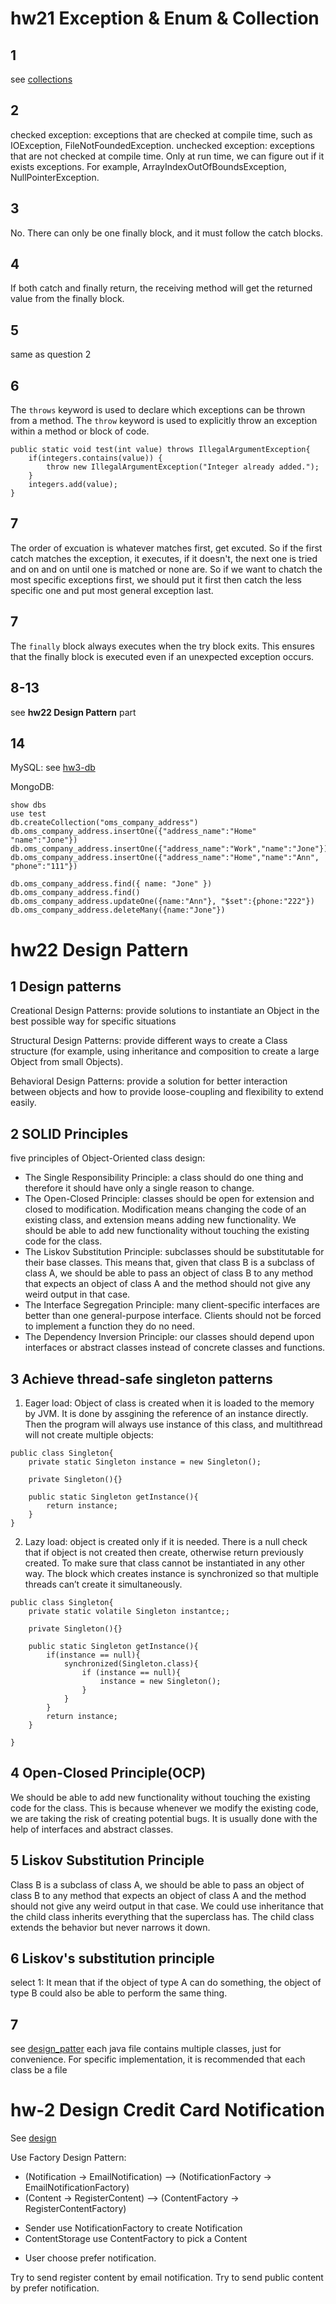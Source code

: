 # hw21 Exception & Enum & Collection
## 1 
see [collections](/MavenProject/src/main/java/hw3/collections/)
## 2
checked exception: exceptions that are checked at compile time, such as IOException, FileNotFoundedException.
unchecked exception: exceptions that are not checked at compile time. Only at run time, we can figure out if it exists exceptions. For example, ArrayIndexOutOfBoundsException, NullPointerException.
## 3
No. There can only be one finally block, and it must follow the catch blocks. 

## 4
If both catch and finally return, the receiving method will get the returned value from the finally block.

## 5
same as question 2

## 6 
The `throws` keyword is used to declare which exceptions can be thrown from a method.
The `throw` keyword is used to explicitly throw an exception within a method or block of code.
```
public static void test(int value) throws IllegalArgumentException{
    if(integers.contains(value)) {
        throw new IllegalArgumentException("Integer already added.");
    }
    integers.add(value);
}
```

## 7
The order of excuation is whatever matches first, get excuted. So if the first catch matches the exception, it executes, if it doesn't, the next one is tried and on and on until one is matched or none are. So if we want to chatch the most specific exceptions first, we should put it first then catch the less specific one and put most general exception last.

## 7
The `finally` block always executes when the try block exits. This ensures that the finally block is executed even if an unexpected exception occurs.

## 8-13
see **hw22 Design Pattern** part

## 14
MySQL: see [hw3-db](/Coding/hw3/hw3-db.sql)

MongoDB: 
```
show dbs
use test
db.createCollection("oms_company_address")
db.oms_company_address.insertOne({"address_name":"Home" "name":"Jone"})
db.oms_company_address.insertOne({"address_name":"Work","name":"Jone"})
db.oms_company_address.insertOne({"address_name":"Home","name":"Ann", "phone":"111"})

db.oms_company_address.find({ name: "Jone" })
db.oms_company_address.find()
db.oms_company_address.updateOne({name:"Ann"}, "$set":{phone:"222"})
db.oms_company_address.deleteMany({name:"Jone"})
```

# hw22 Design Pattern
## 1 Design patterns
Creational Design Patterns: provide solutions to instantiate an Object in the best possible way for specific situations

Structural Design Patterns:
provide different ways to create a Class structure (for example, using inheritance and composition to create a large Object from small Objects).

Behavioral Design Patterns:
provide a solution for better interaction between objects and how to provide loose-coupling and flexibility to extend easily.

## 2 SOLID Principles
five principles of Object-Oriented class design:
- The Single Responsibility Principle: a class should do one thing and therefore it should have only a single reason to change.
- The Open-Closed Principle: classes should be open for extension and closed to modification. Modification means changing the code of an existing class, and extension means adding new functionality.  We should be able to add new functionality without touching the existing code for the class.
- The Liskov Substitution Principle: subclasses should be substitutable for their base classes. This means that, given that class B is a subclass of class A, we should be able to pass an object of class B to any method that expects an object of class A and the method should not give any weird output in that case.
- The Interface Segregation Principle: many client-specific interfaces are better than one general-purpose interface. Clients should not be forced to implement a function they do no need.
- The Dependency Inversion Principle: our classes should depend upon interfaces or abstract classes instead of concrete classes and functions.

## 3 Achieve thread-safe singleton patterns
1. Eager load:
Object of class is created when it is loaded to the memory by JVM. It is done by assgining the reference of an instance directly. Then the program will always use instance of this class, and multithread will not create multiple objects: 
```
public class Singleton{
    private static Singleton instance = new Singleton();

    private Singleton(){}

    public static Singleton getInstance(){
        return instance;
    }
}
```
2. Lazy load:
object is created only if it is needed. There is a null check that if object is not created then create, otherwise return previously created. To make sure that class cannot be instantiated in any other way. The block which creates instance is synchronized so that multiple threads can’t create it simultaneously.
```
public class Singleton{
    private static volatile Singleton instantce;;

    private Singleton(){}

    public static Singleton getInstance(){
        if(instance == null){
            synchronized(Singleton.class){
                if (instance == null){
                    instance = new Singleton();
                }
            }
        }
        return instance;
    }

}
```

## 4 Open-Closed Principle(OCP)
We should be able to add new functionality without touching the existing code for the class. This is because whenever we modify the existing code, we are taking the risk of creating potential bugs. It is usually done with the help of interfaces and abstract classes.

## 5 Liskov Substitution Principle
Class B is a subclass of class A, we should be able to pass an object of class B to any method that expects an object of class A and the method should not give any weird output in that case. We could use inheritance that the child class inherits everything that the superclass has. The child class extends the behavior but never narrows it down.

## 6 Liskov's substitution principle
select 1: It mean that if the object of type A can do something, the object of type B could also be able to perform the same thing.

## 7 
see [design_patter](../Coding/hw3/design_pattern/)
each java file contains multiple classes, just for convenience. For specific implementation, it is recommended that each class be a file

# hw-2 Design Credit Card Notification
See [design](../MavenProject/src/main/java/hw3/design_credit_card)

Use Factory Design Pattern:

- (Notification -> EmailNotification) --> (NotificationFactory -> EmailNotificationFactory)
- (Content -> RegisterContent) --> (ContentFactory -> RegisterContentFactory)

* Sender use NotificationFactory to create Notification
* ContentStorage use ContentFactory to pick a Content

- User choose prefer notification.


Try to send register content by email notification.
Try to send public content by prefer notification.